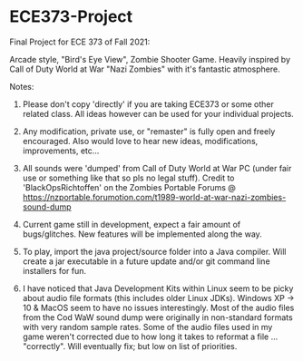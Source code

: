 # ECE373-Project
Final Project for ECE 373 of Fall 2021:

Arcade style, "Bird's Eye View", Zombie Shooter Game.
Heavily inspired by Call of Duty World at War "Nazi Zombies" with it's fantastic atmosphere.

Notes:
1) Please don't copy 'directly' if you are taking ECE373 or some other related class. All ideas however can be used for your individual projects.

2) Any modification, private use, or "remaster" is fully open and freely encouraged. Also would love to hear new ideas, modifications, improvements, etc...

3) All sounds were 'dumped' from Call of Duty World at War PC (under fair use or something like that so pls no legal stuff).
   Credit to 'BlackOpsRichtoffen' on the Zombies Portable Forums @ https://nzportable.forumotion.com/t1989-world-at-war-nazi-zombies-sound-dump

4) Current game still in development, expect a fair amount of bugs/glitches. New features will be implemented along the way.

5) To play, import the java project/source folder into a Java compiler. Will create a jar executable in a future update and/or git command line installers for fun.

6) I have noticed that Java Development Kits within Linux seem to be picky about audio file formats (this includes older Linux JDKs).
   Windows XP -> 10 & MacOS seem to have no issues interestingly.
   Most of the audio files from the Cod WaW sound dump were originally in non-standard formats with very random sample rates.
   Some of the audio files used in my game weren't corrected due to how long it takes to reformat a file ... "correctly". Will eventually fix; but low on list of         priorities.
